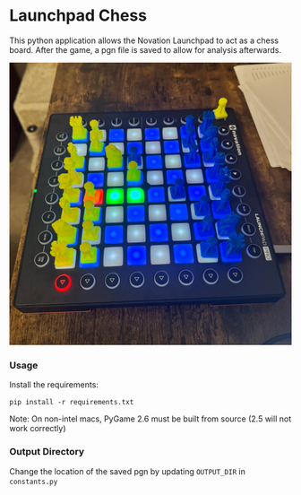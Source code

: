 # Launchpad Chess

This python application allows the Novation Launchpad to act as a chess board. After the game, a pgn file is saved to allow for analysis afterwards.

![Gameboard In Action](./LaunchpadChess.jpg)

### Usage

Install the requirements:
```
pip install -r requirements.txt
```
Note: On non-intel macs, PyGame 2.6 must be built from source (2.5 will not work correctly)

### Output Directory

Change the location of the saved pgn by updating `OUTPUT_DIR` in `constants.py`
